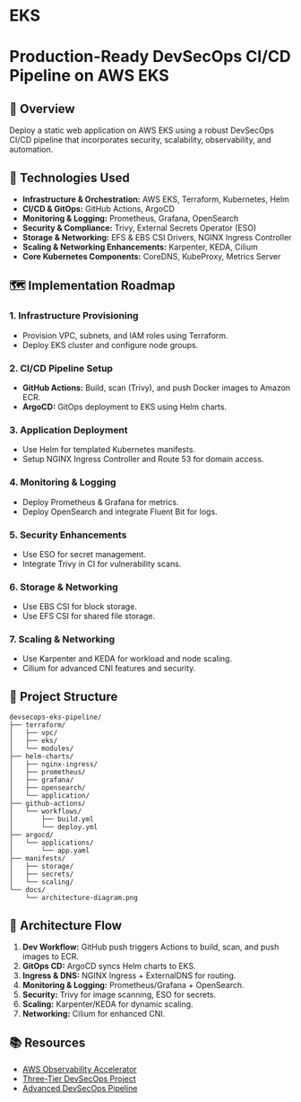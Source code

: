 # EKS


# Production-Ready DevSecOps CI/CD Pipeline on AWS EKS

## 🚀 Overview

Deploy a static web application on AWS EKS using a robust DevSecOps CI/CD pipeline that incorporates security, scalability, observability, and automation.

## 🧰 Technologies Used

- **Infrastructure & Orchestration:** AWS EKS, Terraform, Kubernetes, Helm
- **CI/CD & GitOps:** GitHub Actions, ArgoCD
- **Monitoring & Logging:** Prometheus, Grafana, OpenSearch
- **Security & Compliance:** Trivy, External Secrets Operator (ESO)
- **Storage & Networking:** EFS & EBS CSI Drivers, NGINX Ingress Controller
- **Scaling & Networking Enhancements:** Karpenter, KEDA, Cilium
- **Core Kubernetes Components:** CoreDNS, KubeProxy, Metrics Server

## 🗺️ Implementation Roadmap

### 1. Infrastructure Provisioning
- Provision VPC, subnets, and IAM roles using Terraform.
- Deploy EKS cluster and configure node groups.

### 2. CI/CD Pipeline Setup
- **GitHub Actions:** Build, scan (Trivy), and push Docker images to Amazon ECR.
- **ArgoCD:** GitOps deployment to EKS using Helm charts.

### 3. Application Deployment
- Use Helm for templated Kubernetes manifests.
- Setup NGINX Ingress Controller and Route 53 for domain access.

### 4. Monitoring & Logging
- Deploy Prometheus & Grafana for metrics.
- Deploy OpenSearch and integrate Fluent Bit for logs.

### 5. Security Enhancements
- Use ESO for secret management.
- Integrate Trivy in CI for vulnerability scans.

### 6. Storage & Networking
- Use EBS CSI for block storage.
- Use EFS CSI for shared file storage.

### 7. Scaling & Networking
- Use Karpenter and KEDA for workload and node scaling.
- Cilium for advanced CNI features and security.

## 📁 Project Structure

```
devsecops-eks-pipeline/
├── terraform/
│   ├── vpc/
│   ├── eks/
│   └── modules/
├── helm-charts/
│   ├── nginx-ingress/
│   ├── prometheus/
│   ├── grafana/
│   ├── opensearch/
│   └── application/
├── github-actions/
│   └── workflows/
│       ├── build.yml
│       └── deploy.yml
├── argocd/
│   └── applications/
│       └── app.yaml
├── manifests/
│   ├── storage/
│   ├── secrets/
│   └── scaling/
└── docs/
    └── architecture-diagram.png
```

## 🧭 Architecture Flow

1. **Dev Workflow:** GitHub push triggers Actions to build, scan, and push images to ECR.
2. **GitOps CD:** ArgoCD syncs Helm charts to EKS.
3. **Ingress & DNS:** NGINX Ingress + ExternalDNS for routing.
4. **Monitoring & Logging:** Prometheus/Grafana + OpenSearch.
5. **Security:** Trivy for image scanning, ESO for secrets.
6. **Scaling:** Karpenter/KEDA for dynamic scaling.
7. **Networking:** Cilium for enhanced CNI.

## 📚 Resources

- [AWS Observability Accelerator](https://aws.amazon.com/blogs/mt/introducing-amazon-eks-observability-accelerator/)
- [Three-Tier DevSecOps Project](https://github.com/codewithmuh/three-tier-devsecops-project)
- [Advanced DevSecOps Pipeline](https://medium.com/@mohammedbazith/advanced-devsecops-pipeline-with-kubernetes-aws-and-gitops-da6d5537ede1)
